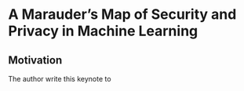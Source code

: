 # A Marauder’s Map of Security and Privacy in Machine Learning

## Motivation

The author write this keynote to 